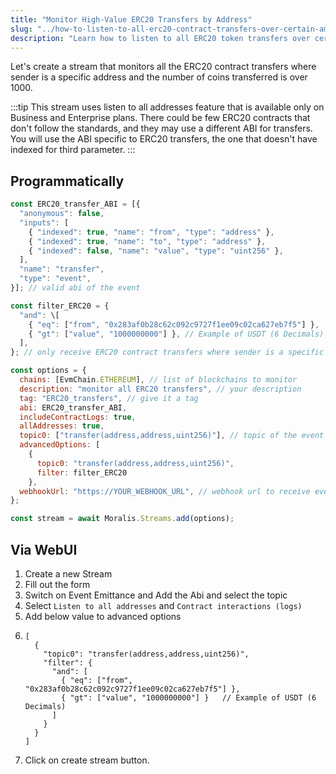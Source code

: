 ```yaml
---
title: "Monitor High-Value ERC20 Transfers by Address"
slug: "../how-to-listen-to-all-erc20-contract-transfers-over-certain-amount-sent-by-specific-address"
description: "Learn how to listen to all ERC20 token transfers over certain amount sent by specific address using Moralis Streams API."
---
```

Let's create a stream that monitors all the ERC20 contract transfers where sender is a specific address and the number of coins transferred is over 1000.

:::tip
This stream uses listen to all addresses feature that is available only on Business and Enterprise plans. There could be few ERC20 contracts that don't follow the standards, and they may use a different ABI for transfers. You will use the ABI specific to ERC20 transfers, the one that doesn't have indexed for third parameter.
:::

## Programmatically

```javascript
const ERC20_transfer_ABI = [{
  "anonymous": false,
  "inputs": [
    { "indexed": true, "name": "from", "type": "address" },
    { "indexed": true, "name": "to", "type": "address" },
    { "indexed": false, "name": "value", "type": "uint256" },
  ],
  "name": "transfer",
  "type": "event",
}]; // valid abi of the event

const filter_ERC20 = {  
  "and": \[  
    { "eq": ["from", "0x283af0b28c62c092c9727f1ee09c02ca627eb7f5"] },  
    { "gt": ["value", "1000000000"] }, // Example of USDT (6 Decimals)
  ],  
}; // only receive ERC20 contract transfers where sender is a specific address and the number of coins transferred is over 1000

const options = {
  chains: [EvmChain.ETHEREUM], // list of blockchains to monitor
  description: "monitor all ERC20 transfers", // your description
  tag: "ERC20_transfers", // give it a tag
  abi: ERC20_transfer_ABI,
  includeContractLogs: true,
  allAddresses: true,
  topic0: ["transfer(address,address,uint256)"], // topic of the event
  advancedOptions: [
    {
      topic0: "transfer(address,address,uint256)",
      filter: filter_ERC20
    },
  webhookUrl: "https://YOUR_WEBHOOK_URL", // webhook url to receive events,
};

const stream = await Moralis.Streams.add(options);


```

## Via WebUI

1. Create a new Stream
2. Fill out the form
3. Switch on Event Emittance and Add the Abi and select the topic
4. Select `Listen to all addresses` and `Contract interactions (logs)`
5. Add below value to advanced options
6. ```
   [  
     {  
       "topic0": "transfer(address,address,uint256)",  
       "filter": {  
         "and": [  
           { "eq": ["from", "0x283af0b28c62c092c9727f1ee09c02ca627eb7f5"] },  
           { "gt": ["value", "1000000000"] }   // Example of USDT (6 Decimals)
         ]  
       }  
     }  
   ]
   ```
7. Click on create stream button.
